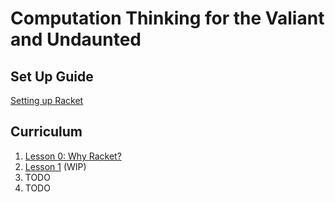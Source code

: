 # Computation Thinking for the Valiant and Undaunted

## Set Up Guide

[Setting up Racket](https://github.com/jsyeo/comp-think/blob/master/setup.md)

## Curriculum

1. [Lesson 0: Why Racket?](https://github.com/jsyeo/comp-think/blob/master/lesson0.md)
2. [Lesson 1](https://github.com/jsyeo/comp-think/blob/master/lesson1.md) (WIP)
3. TODO
4. TODO
